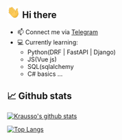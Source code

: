 ## <img src="https://raw.githubusercontent.com/ABSphreak/ABSphreak/master/gifs/Hi.gif" width="30px"> Hi there
- 📫 Connect me via [Telegram](https://t.me/O_1iVkA)
- 💻 Currently learning:
  - Python(DRF | FastAPI | Django)
  - JS(Vue js)
  - SQL(sqlalchemy
  - C# basics
  ...

## 📈 Github stats
[![Krausso's github stats](https://github-readme-stats.vercel.app/api?username=Krausso&count_private=true&show_icons=true&theme=default&hide_border=true&hide_title=true)](https://github.com/anuraghazra/github-readme-stats)

[![Top Langs](https://github-readme-stats.vercel.app/api/top-langs/?username=Krausso&count_private=true&layout=compact&theme=default&hide_border=true)](https://github.com/anuraghazra/github-readme-stats)
